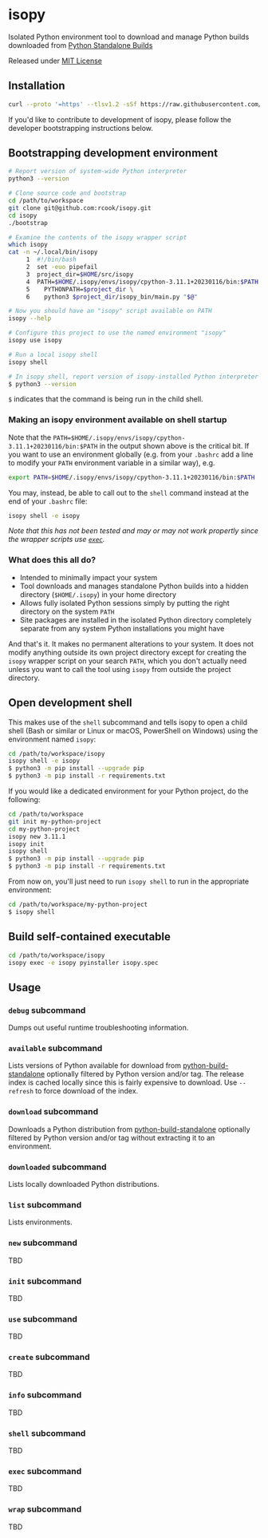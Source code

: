 # isopy

Isolated Python environment tool to download and manage Python builds
downloaded from [Python Standalone Builds][python-build-standalone]

Released under [MIT License](LICENSE)

## Installation

```bash
curl --proto '=https' --tlsv1.2 -sSf https://raw.githubusercontent.com/rcook/isopy/main/bootstrap | bash -s -- --stdout
```

If you'd like to contribute to development of isopy, please follow the
developer bootstrapping instructions below.

## Bootstrapping development environment

```bash
# Report version of system-wide Python interpreter
python3 --version

# Clone source code and bootstrap
cd /path/to/workspace
git clone git@github.com:rcook/isopy.git
cd isopy
./bootstrap

# Examine the contents of the isopy wrapper script
which isopy
cat -n ~/.local/bin/isopy
     1	#!/bin/bash
     2	set -euo pipefail
     3	project_dir=$HOME/src/isopy
     4	PATH=$HOME/.isopy/envs/isopy/cpython-3.11.1+20230116/bin:$PATH \
     5	  PYTHONPATH=$project_dir \
     6	  python3 $project_dir/isopy_bin/main.py "$@"

# Now you should have an "isopy" script available on PATH
isopy --help

# Configure this project to use the named environment "isopy"
isopy use isopy

# Run a local isopy shell
isopy shell

# In isopy shell, report version of isopy-installed Python interpreter
$ python3 --version
```

`$` indicates that the command is being run in the child shell.

### Making an isopy environment available on shell startup

Note that the `PATH=$HOME/.isopy/envs/isopy/cpython-3.11.1+20230116/bin:$PATH`
in the output shown above is the critical bit. If you want to use an
environment globally (e.g. from your `.bashrc` add a line to modify your
`PATH` environment variable in a similar way), e.g.

```bash
export PATH=$HOME/.isopy/envs/isopy/cpython-3.11.1+20230116/bin:$PATH
```

You may, instead, be able to call out to the `shell` command instead at
the end of your `.bashrc` file:

```bash
isopy shell -e isopy
```

_Note that this has not been tested and may or may not work propertly
since the wrapper scripts use [`exec`][man-exec]._

### What does this all do?

* Intended to minimally impact your system
* Tool downloads and manages standalone Python builds into a hidden
directory (`$HOME/.isopy`) in your home directory
* Allows fully isolated Python sessions simply by putting the right
directory on the system `PATH`
* Site packages are installed in the isolated Python directory
completely separate from any system Python installations you might have

And that's it. It makes no permanent alterations to your system. It does
not modify anything outside its own project directory except for
creating the `isopy` wrapper script on your search `PATH`, which you
don't actually need unless you want to call the tool using `isopy` from
outside the project directory.

## Open development shell

This makes use of the `shell` subcommand and tells isopy to open a
child shell (Bash or similar or Linux or macOS, PowerShell on Windows)
using the environment named `isopy`:

```bash
cd /path/to/workspace/isopy
isopy shell -e isopy
$ python3 -m pip install --upgrade pip
$ python3 -m pip install -r requirements.txt
```

If you would like a dedicated environment for your Python project, do
the following:

```bash
cd /path/to/workspace
git init my-python-project
cd my-python-project
isopy new 3.11.1
isopy init
isopy shell
$ python3 -m pip install --upgrade pip
$ python3 -m pip install -r requirements.txt
```

From now on, you'll just need to run `isopy shell` to run in the
appropriate environment:

```bash
cd /path/to/workspace/my-python-project
$ isopy shell
```

## Build self-contained executable

```bash
cd /path/to/workspace/isopy
isopy exec -e isopy pyinstaller isopy.spec
```

## Usage

### `debug` subcommand

Dumps out useful runtime troubleshooting information.

### `available` subcommand

Lists versions of Python available for download from
[python-build-standalone][python-build-standalone] optionally filtered
by Python version and/or tag. The release index is cached locally since
this is fairly expensive to download. Use `--refresh` to force download
of the index.

### `download` subcommand

Downloads a Python distribution from
[python-build-standalone][python-build-standalone] optionally filtered
by Python version and/or tag without extracting it to an environment.

### `downloaded` subcommand

Lists locally downloaded Python distributions.

### `list` subcommand

Lists environments.

### `new` subcommand

TBD

### `init` subcommand

TBD

### `use` subcommand

TBD

### `create` subcommand

TBD

### `info` subcommand

TBD

### `shell` subcommand

TBD

### `exec` subcommand

TBD

### `wrap` subcommand

TBD

[man-exec]: https://linuxcommand.org/lc3_man_pages/exech.html
[pyinstaller]: https://pyinstaller.org/
[python-build-standalone]: https://github.com/indygreg/python-build-standalone/releases
